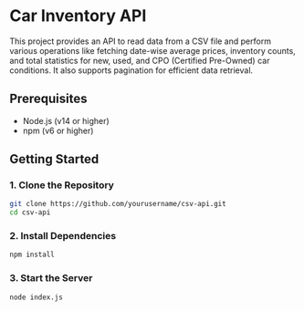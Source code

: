 # Car Inventory API

This project provides an API to read data from a CSV file and perform various operations like fetching date-wise average prices, inventory counts, and total statistics for new, used, and CPO (Certified Pre-Owned) car conditions. It also supports pagination for efficient data retrieval.

## Prerequisites

- Node.js (v14 or higher)
- npm (v6 or higher)

## Getting Started

### 1. Clone the Repository

```bash
git clone https://github.com/yourusername/csv-api.git
cd csv-api
```
### 2. Install Dependencies
```bash
npm install
```

### 3. Start the Server
```bash
node index.js
```
